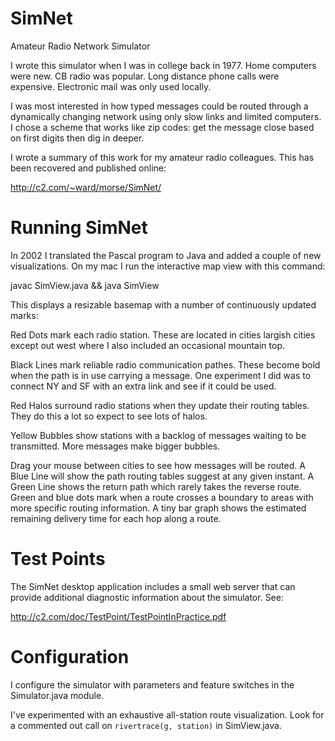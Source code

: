 SimNet
======

Amateur Radio Network Simulator

I wrote this simulator when I was in college back in 1977.
Home computers were new. CB radio was popular.
Long distance phone calls were expensive.
Electronic mail was only used locally.

I was most interested in how typed messages could be 
routed through a dynamically changing network using
only slow links and limited computers. I chose a 
scheme that works like zip codes: get the message
close based on first digits then dig in deeper.

I wrote a summary of this work for my amateur
radio colleagues. This has been recovered and 
published online:

http://c2.com/~ward/morse/SimNet/

Running SimNet
==============

In 2002 I translated the Pascal program to Java
and added a couple of new visualizations. On my 
mac I run the interactive map view with this command:

  javac SimView.java && java SimView

This displays a resizable basemap with a number of
continuously updated marks:

Red Dots mark each radio station. These are located
in cities largish cities except out west where 
I also included an occasional mountain top.

Black Lines mark reliable radio communication 
pathes. These become bold when the path is in
use carrying a message. One experiment I did was
to connect NY and SF with an extra link and 
see if it could be used.

Red Halos surround radio stations when they 
update their routing tables. They do this a 
lot so expect to see lots of halos.

Yellow Bubbles show stations with a backlog of
messages waiting to be transmitted. More messages
make bigger bubbles.

Drag your mouse between cities to see how messages
will be routed. A Blue Line will show the path
routing tables suggest at any given instant. A
Green Line shows the return path which rarely takes
the reverse route. Green and blue dots mark 
when a route crosses a boundary to areas with 
more specific routing information. A tiny bar graph
shows the estimated remaining delivery time for 
each hop along a route.

Test Points
===========

The SimNet desktop application includes a small
web server that can provide additional diagnostic
information about the simulator. See:

http://c2.com/doc/TestPoint/TestPointInPractice.pdf

Configuration
=============

I configure the simulator with parameters and
feature switches in the Simulator.java module.

I've experimented with an exhaustive all-station
route visualization. Look for a commented out
call on `rivertrace(g, station)` in SimView.java.

